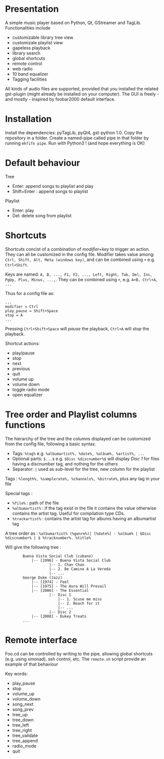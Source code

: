 Presentation
=============

A simple music player based on Python, Qt, GStreamer and TagLib. Functionalities include 
- customizable library tree view
- customizale playlist view
- gapeless playback
- library search
- global shortcuts
- remote control
- web radio
- 10 band equalizer
- Tagging facilities

All kinds of audio files are supported, provided that you installed the related gst-plugin (might already be installed on your computer). The GUI is freely - and mostly - inspired by foobar2000 default interface.


<!---
![Alt text](/relative/path/to/img.jpg?raw=true "Optional Title")
-->

Installation
=============
Install the dependencies: pyTagLib, pyQt4, gst-python 1.0. Copy the repository in a folder. Create a named-pipe called pipe in that folder by running `mkfifo pipe`. Run with Python3 ! (and hope everything is OK)


Default behaviour
=============

Tree	
- Enter: append songs to playlist and play
- Shift+Enter : append songs to playlist

Playlist
- Enter: play
- Del: delete song from playlist 


Shortcuts
=============

Shortcuts concist of a combination of *modifier+key* to trigger an action. They can all be customized in the config file. Modifier takes value among: `Ctrl, Shift, Alt, Meta (windows key)`, and can be combined using `+` e.g. `Ctrl+Shift`.

Keys are named: `A, B, ..., F1, F2, ..., Left, Right, Tab, Del, Ins, PgUp, Plus, Minus, ...,`. They can be combined using `+`, e.g. `A+B, Ctrl+A, ... `

Thus for a config file as:
```
...
modifier = Ctrl
play_pause = Shift+Space
stop = A
...
```
Pressing `Ctrl+Shift+Space` will *pause* the playback, `Ctrl+A` will *stop* the playback.

Shortcut actions:
- play/pause
- stop
- next
- previous
- quit
- volume up
- volume down
- toggle radio mode
- open equalizer


Tree order and Playlist columns functions
=============

The hierarchy of the tree and the columns displayed can be customized from the config file, following a basic syntax.
- Tags: `%tag%` e.g. `%albumartist%, %date%, %album%, %artist%, ...`
- Optional parts: `$...$` e.g. `$Disc %discnumber%$` will display *Disc 1*
		for files having a discnumber tag, and nothing for the others
- Separator: `|` used as sub-level for the tree, new column for the playlist
	
Tags : `%length%, %samplerate%, %channels%, %bitrate%`, plus any tag in your file

Special tags : 
- `%file%` : path of the file
- `%albumartist%` : if the tag exist in the file it contains the value otherwise contains the artist tag. Useful for compilation type CDs.
- `%trackartist%` : contains the artist tag for albums having an albumartist tag


A tree order as : `%albumartist% (%genre%)| [%date%] - %album% | $Disc %discnumber% | $ %tracknumber%. %title%`

Will give the following tree :

```
		Buena Vista Social Club (cubano)
			|-- [1996] - Buena Vista Social Club
					|-- 1. Chan Chan
					|-- 2. De Camino A La Vereda
					|-- ...
		George Duke (Jazz)
			|-- [1974] - Feel
			|-- [1975] - The Aura Will Prevail
			|-- [2006] - The Essential
					|-- Disc 1
						|-- 1. Scuse me miss
						|-- 2. Reach for it
						|-- ...
					|-- Disc 2
			|-- [2008] - Dukey Treats
		...	
```		
	
Remote interface
=============

Foo.cd can be controlled by writing to the pipe, 
allowing global shortcuts (e.g. using xmonad), ssh control, etc. The `remote.sh` script provide an example of that behaviour

Key words:
- play_pause
- stop
- volume_up
- volume_down
- song_next
- song_prev
- tree_up
- tree_down
- tree_left
- tree_right
- tree_validate
- tree_append
- radio_mode
- quit
